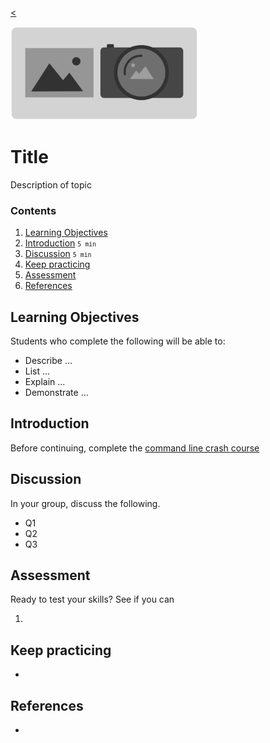 
[<](README.md)

<img style="width:300px; height:auto;" src="assets/img/banner-images.png">

# Title

Description of topic

### Contents

1. [Learning Objectives](#learning-objectives)
1. [Introduction](#introduction) <small>`5 min`</small>
1. [Discussion](#discussion) <small>`5 min`</small>
1. [Keep practicing](#keep-practicing)
1. [Assessment](#assessment)
1. [References](#references)

## Learning Objectives

Students who complete the following will be able to:

- Describe ...
- List ...
- Explain ...
- Demonstrate ...





## Introduction

Before continuing, complete the [command line crash course](topics-command-line.md#crash-course)









## Discussion

In your group, discuss the following.

- Q1
- Q2
- Q3

## Assessment

Ready to test your skills? See if you can

1.

## Keep practicing

-

## References

-
